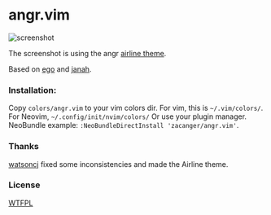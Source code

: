 # angr.vim

![screenshot](http://zacanger.com/angr-vim.png)

The screenshot is using the angr
[airline theme](https://github.com/vim-airline/vim-airline-themes).

Based on [ego](https://github.com/geetarista/ego.vim)
and [janah](https://github.com/mhinz/vim-janah).

### Installation:

Copy `colors/angr.vim` to your vim colors dir.
For vim, this is `~/.vim/colors/`. For Neovim, `~/.config/init/nvim/colors/`
Or use your plugin manager. NeoBundle example: `:NeoBundleDirectInstall 'zacanger/angr.vim'`.

### Thanks

[watsoncj](https://github.com/watsoncj) fixed some inconsistencies and made the
Airline theme.

### License

[WTFPL](./LICENSE.md)
